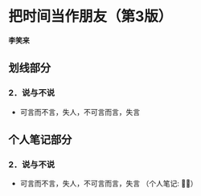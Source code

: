 # 把时间当作朋友（第3版）

 **李笑来**


## 划线部分


### 2．说与不说

* 可言而不言，失人，不可言而言，失言


## 个人笔记部分


### 2．说与不说

* 可言而不言，失人，不可言而言，失言  （个人笔记: 👍🏻）

